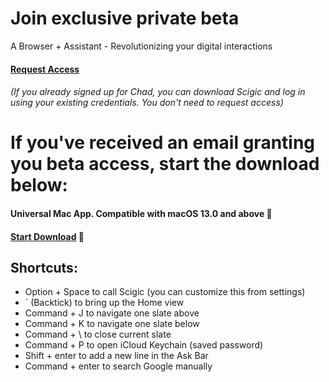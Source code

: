 # Join exclusive private beta

A Browser + Assistant - Revolutionizing your digital interactions

#### [Request Access](https://tally.so/r/mJpeQY)
###### (If you already signed up for Chad, you can download Scigic and log in using your existing credentials. You don't need to request access)


# If you've received an email granting you beta access, start the download below:

#### Universal Mac App. Compatible with macOS 13.0 and above 🔭

#### [Start Download](https://scigic.s3.amazonaws.com/Scigic.dmg) 🥂

## Shortcuts:

- Option + Space to call Scigic (you can customize this from settings)
- ` (Backtick) to bring up the Home view
- Command + J to navigate one slate above
- Command + K to navigate one slate below
- Command + \ to close current slate
- Command + P to open iCloud Keychain (saved password)
- Shift + enter to add a new line in the Ask Bar
- Command + enter to search Google manually

